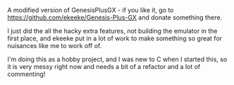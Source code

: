 A modified version of GenesisPlusGX - if you like it, go to https://github.com/ekeeke/Genesis-Plus-GX and donate something there. 

I just did the all the hacky extra features, not building the emulator in the first place, and ekeeke put in a lot of work to make something so great for nuisances like me to work off of.

I'm doing this as a hobby project, and I was new to C when I started this, so it is very messy right now and needs a bit of a refactor and a lot of commenting!
